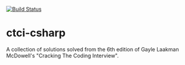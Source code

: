 [![Build Status](https://travis-ci.org/mpaauw/ctci-csharp.svg?branch=master)](https://travis-ci.org/mpaauw/ctci-csharp)

# ctci-csharp
A collection of solutions solved from the 6th edition of Gayle Laakman McDowell's "Cracking The Coding Interview".
